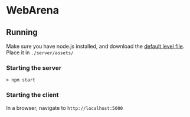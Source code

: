 WebArena
========

## Running

Make sure you have node.js installed, and download the [default level file](http://demoseen.com:50000/assets/tourney.json). Place it in `./server/assets/`

### Starting the server

`> npm start`

### Starting the client

In a browser, navigate to `http://localhost:5000`
